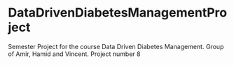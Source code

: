 # DataDrivenDiabetesManagementProject
Semester Project for the course Data Driven Diabetes Management. Group of Amir, Hamid and Vincent. Project number 8
